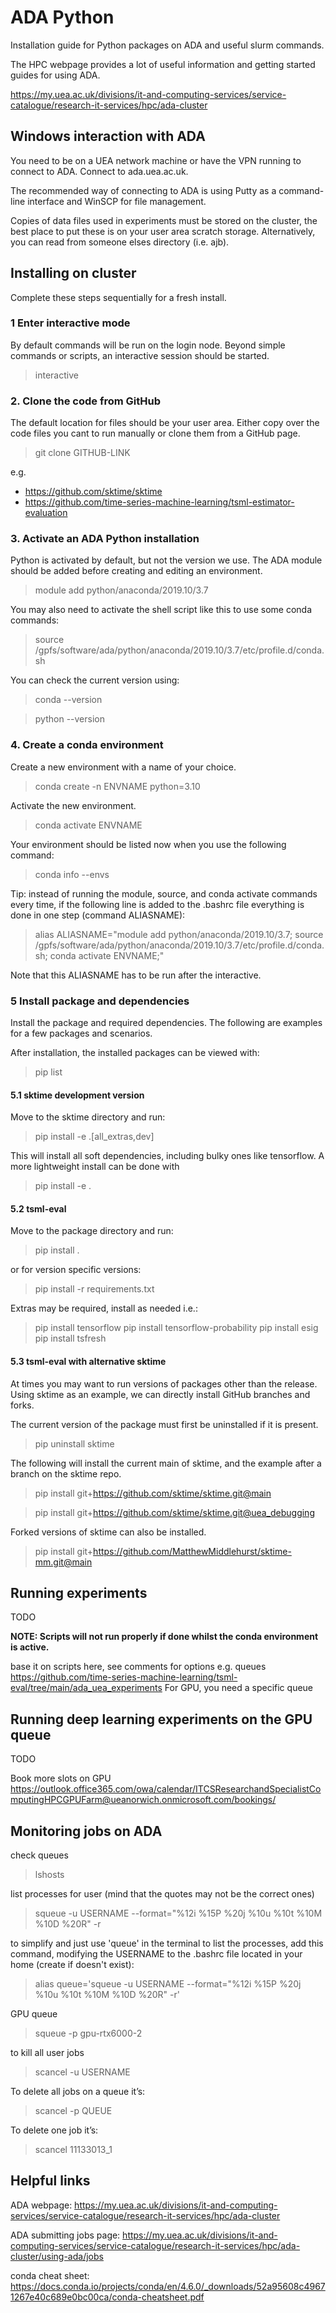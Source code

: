 # ADA Python

Installation guide for Python packages on ADA and useful slurm commands.

The HPC webpage provides a lot of useful information and getting started guides for using ADA.

https://my.uea.ac.uk/divisions/it-and-computing-services/service-catalogue/research-it-services/hpc/ada-cluster

## Windows interaction with ADA

You need to be on a UEA network machine or have the VPN running to connect to ADA. Connect to ada.uea.ac.uk.

The recommended way of connecting to ADA is using Putty as a command-line interface and WinSCP for file management.

Copies of data files used in experiments must be stored on the cluster, the best place to put these is on your user area scratch storage. Alternatively, you can read from someone elses directory (i.e. ajb).

## Installing on cluster

Complete these steps sequentially for a fresh install.

### 1 Enter interactive mode

By default commands will be run on the login node. Beyond simple commands or scripts, an interactive session should be started.

>interactive

### 2. Clone the code from GitHub

The default location for files should be your user area. Either copy over the code files you cant to run manually or clone them from a GitHub page.

>git clone GITHUB-LINK

e.g.
* https://github.com/sktime/sktime
* https://github.com/time-series-machine-learning/tsml-estimator-evaluation

### 3. Activate an ADA Python installation

Python is activated by default, but not the version we use. The ADA module should be added before creating and editing an environment.

>module add python/anaconda/2019.10/3.7

You may also need to activate the shell script like this to use some conda commands:

> source /gpfs/software/ada/python/anaconda/2019.10/3.7/etc/profile.d/conda.sh

You can check the current version using:

>conda --version

>python --version

### 4. Create a conda environment

Create a new environment with a name of your choice.

>conda create -n ENVNAME python=3.10

Activate the new environment.

>conda activate ENVNAME

Your environment should be listed now when you use the following command:

>conda info --envs

Tip: instead of running the module, source, and conda activate commands every time, if the following line is added to the .bashrc file everything is done in one step (command ALIASNAME):

> alias ALIASNAME="module add python/anaconda/2019.10/3.7; source /gpfs/software/ada/python/anaconda/2019.10/3.7/etc/profile.d/conda.sh; conda activate ENVNAME;"

Note that this ALIASNAME has to be run after the interactive.

### 5 Install package and dependencies

Install the package and required dependencies. The following are examples for a few packages and scenarios.

After installation, the installed packages can be viewed with:

>pip list

#### 5.1 sktime development version

Move to the sktime directory and run:

>pip install -e .[all_extras,dev]

This will install all soft dependencies, including bulky ones like tensorflow. A more lightweight install can be done with

>pip install -e .


#### 5.2 tsml-eval

Move to the package directory and run:

>pip install .

or for version specific versions:

>pip install -r requirements.txt

Extras may be required, install as needed i.e.:

>pip install tensorflow
>pip install tensorflow-probability
>pip install esig
>pip install tsfresh

#### 5.3 tsml-eval with alternative sktime

At times you may want to run versions of packages other than the release. Using sktime as an example, we can directly install GitHub branches and forks.

The current version of the package must first be uninstalled if it is present.

>pip uninstall sktime

The following will install the current main of sktime, and the example after a branch on the sktime repo.

>pip install git+https://github.com/sktime/sktime.git@main

>pip install git+https://github.com/sktime/sktime.git@uea_debugging

Forked versions of sktime can also be installed.

>pip install git+https://github.com/MatthewMiddlehurst/sktime-mm.git@main

## Running experiments

TODO

**NOTE: Scripts will not run properly if done whilst the conda environment is active.**

base it on scripts here, see comments for options e.g. queues
https://github.com/time-series-machine-learning/tsml-eval/tree/main/ada_uea_experiments
For GPU, you need a specific queue

## Running deep learning experiments on the GPU queue

TODO

Book more slots on GPU
https://outlook.office365.com/owa/calendar/ITCSResearchandSpecialistComputingHPCGPUFarm@ueanorwich.onmicrosoft.com/bookings/

## Monitoring jobs on ADA

check queues

>lshosts

list processes for user (mind that the quotes may not be the correct ones)

>squeue -u USERNAME --format="%12i %15P %20j %10u %10t %10M %10D %20R" -r

to simplify and just use 'queue' in the terminal to list the processes, add this command, modifying the USERNAME to the .bashrc file located in your home (create if doesn't exist):

> alias queue='squeue -u USERNAME --format="%12i %15P %20j %10u %10t %10M %10D %20R" -r'

GPU queue

>squeue -p gpu-rtx6000-2

to kill all user jobs

>scancel -u USERNAME

To delete all jobs on a queue it’s:

>scancel -p QUEUE

To delete one job it’s:

>scancel 11133013_1


## Helpful links

ADA webpage:
https://my.uea.ac.uk/divisions/it-and-computing-services/service-catalogue/research-it-services/hpc/ada-cluster


ADA submitting jobs page:
https://my.uea.ac.uk/divisions/it-and-computing-services/service-catalogue/research-it-services/hpc/ada-cluster/using-ada/jobs

conda cheat sheet:
https://docs.conda.io/projects/conda/en/4.6.0/_downloads/52a95608c49671267e40c689e0bc00ca/conda-cheatsheet.pdf
